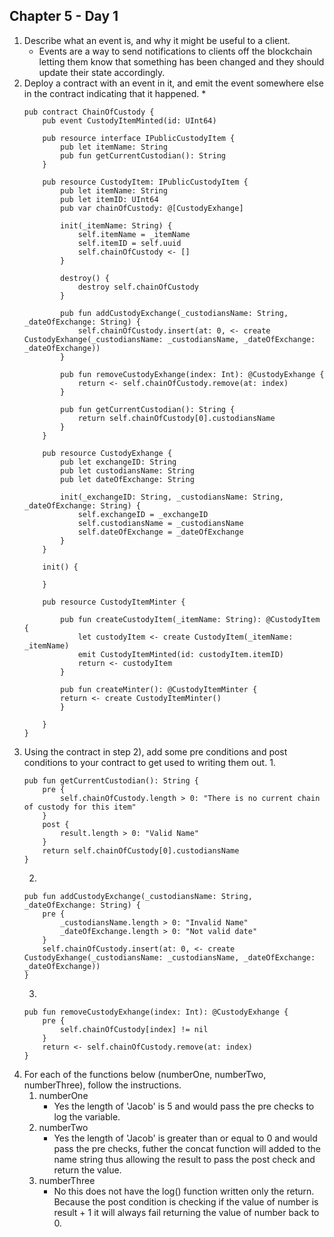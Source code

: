 ## Chapter 5 - Day 1

1. Describe what an event is, and why it might be useful to a client.
    * Events are a way to send notifications to clients off the blockchain letting them know that something has been changed and they should update their state accordingly.
2. Deploy a contract with an event in it, and emit the event somewhere else in the contract indicating that it happened.
    * 
    ``` cadence
    pub contract ChainOfCustody {
        pub event CustodyItemMinted(id: UInt64)

        pub resource interface IPublicCustodyItem {
            pub let itemName: String
            pub fun getCurrentCustodian(): String
        }

        pub resource CustodyItem: IPublicCustodyItem {
            pub let itemName: String
            pub let itemID: UInt64
            pub var chainOfCustody: @[CustodyExhange]

            init(_itemName: String) {
                self.itemName = _itemName
                self.itemID = self.uuid
                self.chainOfCustody <- []
            }

            destroy() {
                destroy self.chainOfCustody
            }

            pub fun addCustodyExchange(_custodiansName: String, _dateOfExchange: String) {
                self.chainOfCustody.insert(at: 0, <- create CustodyExhange(_custodiansName: _custodiansName, _dateOfExchange: _dateOfExchange))
            }

            pub fun removeCustodyExhange(index: Int): @CustodyExhange {
                return <- self.chainOfCustody.remove(at: index)
            }

            pub fun getCurrentCustodian(): String {
                return self.chainOfCustody[0].custodiansName
            }
        }

        pub resource CustodyExhange {
            pub let exchangeID: String
            pub let custodiansName: String
            pub let dateOfExchange: String

            init(_exchangeID: String, _custodiansName: String, _dateOfExchange: String) {
                self.exchangeID = _exchangeID
                self.custodiansName = _custodiansName
                self.dateOfExchange = _dateOfExchange
            }
        }

        init() {
            
        }

        pub resource CustodyItemMinter {

            pub fun createCustodyItem(_itemName: String): @CustodyItem {
                let custodyItem <- create CustodyItem(_itemName: _itemName)
                emit CustodyItemMinted(id: custodyItem.itemID)
                return <- custodyItem
            }

            pub fun createMinter(): @CustodyItemMinter {
            return <- create CustodyItemMinter()
            }

        }
    }
    ```
3. Using the contract in step 2), add some pre conditions and post conditions to your contract to get used to writing them out.
    1. 
    ``` cadence
    pub fun getCurrentCustodian(): String {
        pre {
            self.chainOfCustody.length > 0: "There is no current chain of custody for this item"
        }
        post {
            result.length > 0: "Valid Name"
        }
        return self.chainOfCustody[0].custodiansName
    }
    ```
    2. 
    ``` cadence
    pub fun addCustodyExchange(_custodiansName: String, _dateOfExchange: String) {
        pre {
            _custodiansName.length > 0: "Invalid Name"
            _dateOfExchange.length > 0: "Not valid date"
        }
        self.chainOfCustody.insert(at: 0, <- create CustodyExhange(_custodiansName: _custodiansName, _dateOfExchange: _dateOfExchange))
    }
    ```
    3. 
    ``` cadence
    pub fun removeCustodyExhange(index: Int): @CustodyExhange {
        pre {
            self.chainOfCustody[index] != nil 
        }
        return <- self.chainOfCustody.remove(at: index)
    }
    ```
4. For each of the functions below (numberOne, numberTwo, numberThree), follow the instructions.
    1. numberOne
        * Yes the length of 'Jacob' is 5 and would pass the pre checks to log the variable.
    2. numberTwo
        * Yes the length of 'Jacob' is greater than or equal to 0 and would pass the pre checks, futher the concat function will added to the name string thus allowing the result to pass the post check and return the value.
    3. numberThree
        * No this does not have the log() function written only the return. Because the post condition is checking if the value of number is result + 1 it will always fail returning the value of number back to 0.